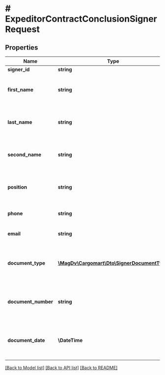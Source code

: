 # # ExpeditorContractConclusionSignerRequest

## Properties

Name | Type | Description | Notes
------------ | ------------- | ------------- | -------------
**signer_id** | **string** |  | [optional]
**first_name** | **string** | Имя человека обладающего правом подписи | [optional]
**last_name** | **string** | Фамилия человека обладающего правом подписи | [optional]
**second_name** | **string** | Отчество человека обладающего правом подписи | [optional]
**position** | **string** | Должность человека обладающего правом подписи | [optional]
**phone** | **string** | Телефон для связи с подписантом |
**email** | **string** | Почта для связи с подписантом |
**document_type** | [**\MagDv\Cargomart\Dto\SignerDocumentType**](SignerDocumentType.md) | Тип документа на основании которого действует подписант |
**document_number** | **string** | Номер документа на основании которого действует подписант | [optional]
**document_date** | **\DateTime** | Дата документа на основании которого действует подписант | [optional]

[[Back to Model list]](../../README.md#models) [[Back to API list]](../../README.md#endpoints) [[Back to README]](../../README.md)
